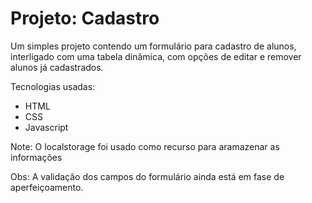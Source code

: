 # Projeto: Cadastro

Um simples projeto contendo um formulário para cadastro de alunos, interligado com uma tabela dinâmica, com opções de editar e remover alunos já cadastrados.

Tecnologias usadas:
* HTML
* CSS
* Javascript

Note: O localstorage foi usado como recurso para aramazenar as informações

Obs: A validação dos campos do formulário ainda está em fase de aperfeiçoamento.
